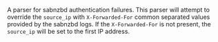 A parser for sabnzbd authentication failures. This parser will attempt to override the `source_ip` with `X-Forwarded-For` common separated values provided by the sabnzbd logs. If the `X-Forwarded-For` is not present, the `source_ip` will be set to the first IP address.


